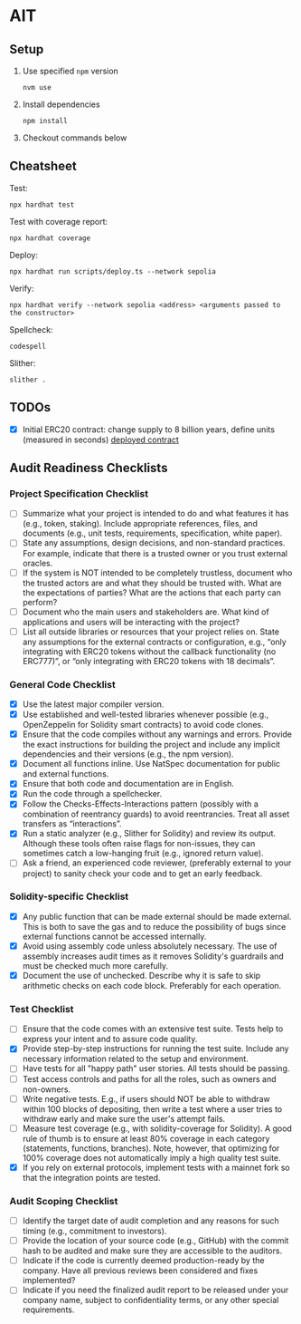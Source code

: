 # AIT

## Setup

1. Use specified `npm` version
   ```
   nvm use
   ```
1. Install dependencies
   ```
   npm install
   ```
1. Checkout commands below

## Cheatsheet

Test:
```
npx hardhat test
```

Test with coverage report:
```
npx hardhat coverage
```

Deploy:
```
npx hardhat run scripts/deploy.ts --network sepolia
```

Verify:
```
npx hardhat verify --network sepolia <address> <arguments passed to the constructor>
```

Spellcheck:
```
codespell
```

Slither:
```
slither .
```

## TODOs
- [x] Initial ERC20 contract: change supply to 8 billion years, define units (measured in seconds) [deployed contract](https://sepolia.etherscan.io/token/0x2c552c581b5c3cb21766e5f1b759713c0391b358#writeContract)

## Audit Readiness Checklists

### Project Specification Checklist

- [ ] Summarize what your project is intended to do and what features it has (e.g., token,
  staking). Include appropriate references, files, and documents (e.g., unit tests,
  requirements, specification, white paper).
- [ ] State any assumptions, design decisions, and non-standard practices. For example,
  indicate that there is a trusted owner or you trust external oracles.
- [ ] If the system is NOT intended to be completely trustless, document who the trusted
  actors are and what they should be trusted with. What are the expectations of parties?
  What are the actions that each party can perform?
- [ ] Document who the main users and stakeholders are. What kind of applications and
  users will be interacting with the project?
- [ ] List all outside libraries or resources that your project relies on. State any assumptions
  for the external contracts or configuration, e.g., “only integrating with ERC20 tokens
  without the callback functionality (no ERC777)”, or “only integrating with ERC20 tokens
  with 18 decimals”.

### General Code Checklist

- [x] Use the latest major compiler version.
- [x] Use established and well-tested libraries whenever possible (e.g., OpenZeppelin for
  Solidity smart contracts) to avoid code clones.
- [x] Ensure that the code compiles without any warnings and errors. Provide the exact
  instructions for building the project and include any implicit dependencies and their
  versions (e.g., the npm version).
- [x] Document all functions inline. Use NatSpec documentation for public and external
  functions.
- [x] Ensure that both code and documentation are in English.
- [x] Run the code through a spellchecker.
- [x] Follow the Checks-Effects-Interactions pattern (possibly with a combination of
  reentrancy guards) to avoid reentrancies. Treat all asset transfers as “interactions”.
- [x] Run a static analyzer (e.g., Slither for Solidity) and review its output. Although these
  tools often raise flags for non-issues, they can sometimes catch a low-hanging fruit (e.g.,
  ignored return value).
- [ ] Ask a friend, an experienced code reviewer, (preferably external to your project) to sanity
  check your code and to get an early feedback.

### Solidity-specific Checklist

- [x] Any public function that can be made external should be made external. This is
  both to save the gas and to reduce the possibility of bugs since external functions cannot
  be accessed internally.
- [x] Avoid using assembly code unless absolutely necessary. The use of assembly increases
  audit times as it removes Solidity's guardrails and must be checked much more carefully.
- [x] Document the use of unchecked. Describe why it is safe to skip arithmetic checks on
  each code block. Preferably for each operation.

### Test Checklist

- [ ] Ensure that the code comes with an extensive test suite. Tests help to express your
intent and to assure code quality.
- [x] Provide step-by-step instructions for running the test suite. Include any necessary
  information related to the setup and environment.
- [ ] Have tests for all "happy path" user stories. All tests should be passing.
- [ ] Test access controls and paths for all the roles, such as owners and non-owners.
- [ ] Write negative tests. E.g., if users should NOT be able to withdraw within 100 blocks of
  depositing, then write a test where a user tries to withdraw early and make sure the
  user's attempt fails.
- [ ] Measure test coverage (e.g., with solidity-coverage for Solidity). A good rule of thumb is
  to ensure at least 80% coverage in each category (statements, functions, branches).
  Note, however, that optimizing for 100% coverage does not automatically imply a high
  quality test suite.
- [x] If you rely on external protocols, implement tests with a mainnet fork so that the
integration points are tested.

### Audit Scoping Checklist

- [ ] Identify the target date of audit completion and any reasons for such timing (e.g.,
  commitment to investors).
- [ ] Provide the location of your source code (e.g., GitHub) with the commit hash to be
  audited and make sure they are accessible to the auditors.
- [ ] Indicate if the code is currently deemed production-ready by the company. Have all
  previous reviews been considered and fixes implemented?
- [ ] Indicate if you need the finalized audit report to be released under your company name,
  subject to confidentiality terms, or any other special requirements.
